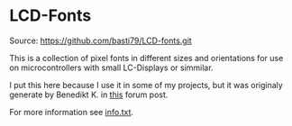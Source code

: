 # LCD-Fonts

Source: https://github.com/basti79/LCD-fonts.git

This is a collection of pixel fonts in different sizes and orientations for
use on microcontrollers with small LC-Displays or simmilar.

I put this here because I use it in some of my projects, but it was originaly
generate by Benedikt K. in [this](https://www.mikrocontroller.net/topic/54860)
forum post.

For more information see [info.txt](info.txt).
